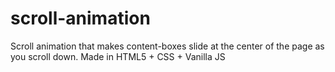 # scroll-animation
Scroll animation that makes content-boxes slide at the center of the page as you scroll down. Made in HTML5 + CSS + Vanilla JS
